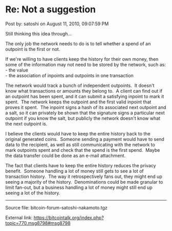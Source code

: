 # Re: Not a suggestion

Post by: satoshi on August 11, 2010, 09:07:59 PM

Still thinking this idea through...

The only job the network needs to do is to tell whether a spend of an outpoint is the first or not.

If we're willing to have clients keep the history for their own money, then some of the information may not need to be stored by the network, such as:<br>
\- the value<br>
\- the association of inpoints and outpoints in one transaction

The network would track a bunch of independent outpoints. &nbsp;It doesn't know what transactions or amounts they belong to. &nbsp;A client can find out if an outpoint has been spent, and it can submit a satisfying inpoint to mark it spent. &nbsp;The network keeps the outpoint and the first valid inpoint that proves it spent. &nbsp;The inpoint signs a hash of its associated next outpoint and a salt, so it can privately be shown that the signature signs a particular next outpoint if you know the salt, but publicly the network doesn't know what the next outpoint is.

I believe the clients would have to keep the entire history back to the original generated coins. &nbsp;Someone sending a payment would have to send data to the recipient, as well as still communicating with the network to mark outpoints spent and check that the spend is the first spend. &nbsp;Maybe the data transfer could be done as an e-mail attachment.

The fact that clients have to keep the entire history reduces the privacy benefit. &nbsp;Someone handling a lot of money still gets to see a lot of transaction history. &nbsp;The way it retrospectively fans out, they might end up seeing a majority of the history. &nbsp;Denominations could be made granular to limit fan-out, but a business handling a lot of money might still end up seeing a lot of the history.

---

Source file: bitcoin-forum-satoshi-nakamoto.tgz

External link: https://bitcointalk.org/index.php?topic=770.msg8798#msg8798
